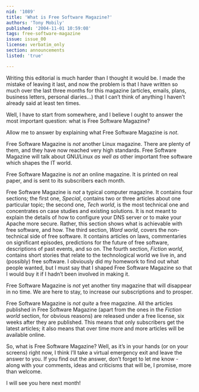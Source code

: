 ```yaml
---
nid: '1089'
title: 'What is Free Software Magazine?'
authors: 'Tony Mobily'
published: '2004-11-01 10:59:08'
tags: free-software-magazine
issue: issue_00
license: verbatim_only
section: announcements
listed: 'true'

---
```

Writing this editorial is much harder than I thought it would be. I made the mistake of leaving it last, and now the problem is that I have written so much over the last three months for this magazine (articles, emails, plans, business letters, personal diaries...) that I can’t think of anything I haven’t already said at least ten times.



Well, I have to start from somewhere, and I believe I ought to answer the most important question: what is Free Software Magazine?

Allow me to answer by explaining what Free Software Magazine is _not_.



Free Software Magazine is _not_ another Linux magazine. There are plenty of them, and they have now reached very high standards. Free Software Magazine will talk about GNU/Linux _as well as_ other important free software which shapes the IT world.

Free Software Magazine is _not_ an online magazine. It is printed on real paper, and is sent to its subscribers each month. 

Free Software Magazine is _not_ a typical computer magazine. It contains four sections; the first one, _Special_, contains two or three articles about one particular topic; the second one, _Tech world_, is the most technical one and concentrates on case studies and existing solutions. It is not meant to explain the details of how to configure your DNS server or to make your Apache more secure. Rather, this section shows what is achievable with free software, and how. The third section, _Word world_, covers the non-technical side of free software. It contains articles on laws, commentaries on significant episodes, predictions for the future of free software, descriptions of past events, and so on. The fourth section, _Fiction world_, contains short stories that relate to the technological world we live in, and (possibly) free software. I obviously did my homework to find out what people wanted, but I must say that I shaped Free Software Magazine so that I would buy it if I hadn’t been involved in making it.

Free Software Magazine is _not_ yet another tiny magazine that will disappear in no time. We are here to stay, to increase our subscriptions and to prosper.

Free Software Magazine is _not quite_ a free magazine. All the articles published in Free Software Magazine (apart from the ones in the _Fiction world_ section, for obvious reasons) are released under a free license, six weeks after they are published. This means that only subscribers get the latest articles; it also means that over time more and more articles will be available online.



So, what is Free Software Magazine? Well, as it’s in your hands (or on your screens) right now, I think I’ll take a virtual emergency exit and leave the answer to you. If you find out the answer, don’t forget to let me know - along with your comments, ideas and criticisms that will be, I promise, more than welcome.

I will see you here next month!

